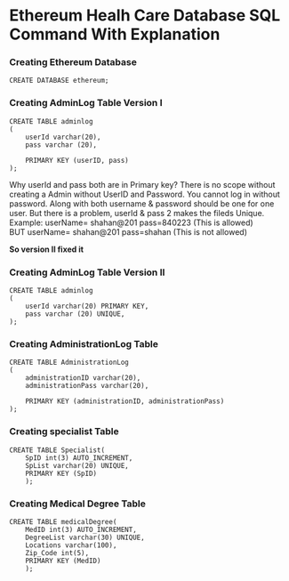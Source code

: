 # Ethereum Healh Care Database SQL Command With Explanation

### Creating Ethereum Database
```mysql
CREATE DATABASE ethereum;
```

### Creating AdminLog Table Version I
```mysql
CREATE TABLE adminlog
(
    userId varchar(20),
    pass varchar (20),
    
    PRIMARY KEY (userID, pass)
);
````
Why userId and pass both are in Primary key?
There is no scope without creating a Admin without UserID and Password. 
You cannot log in without password. Along with both username & password should be one for one user. 
But there is a problem, userId & pass 2 makes the fileds Unique. 
Example: userName= shahan@201   pass=840223    (This is allowed)</br>
BUT      userName= shahan@201   pass=shahan    (This is not allowed)

__So version II fixed it__
### Creating AdminLog Table Version II
```mysql
CREATE TABLE adminlog
(
    userId varchar(20) PRIMARY KEY,
    pass varchar (20) UNIQUE,
);
````
### Creating AdministrationLog Table
```mysql
CREATE TABLE AdministrationLog
(
    administrationID varchar(20),
    administrationPass varchar(20),
    
    PRIMARY KEY (administrationID, administrationPass)
);
````
### Creating specialist Table
```mysql
CREATE TABLE Specialist(
    SpID int(3) AUTO_INCREMENT,
    SpList varchar(20) UNIQUE,
    PRIMARY KEY (SpID)
    );
````

### Creating Medical Degree Table
```mysql
CREATE TABLE medicalDegree(
    MedID int(3) AUTO_INCREMENT,
    DegreeList varchar(30) UNIQUE,
    Locations varchar(100),
    Zip_Code int(5),
    PRIMARY KEY (MedID)
    );
````

